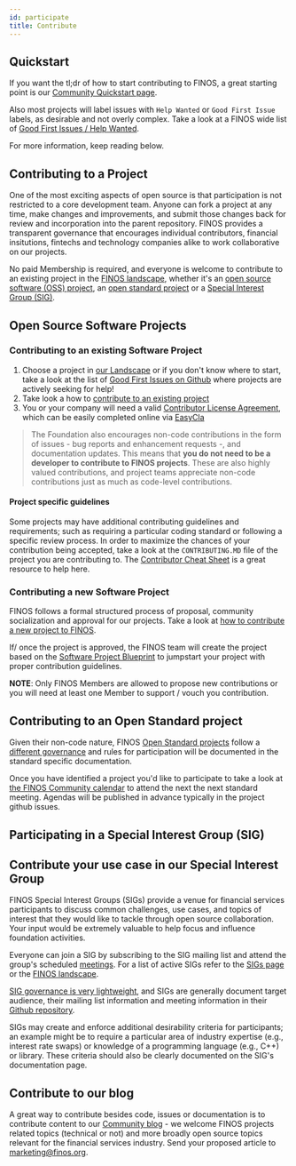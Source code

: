 ```yaml
---
id: participate
title: Contribute
---
```

## Quickstart
If you want the tl;dr of how to start contributing to FINOS, a great starting point is our [Community Quickstart page](https://www.finos.org/get-involved).

Also most projects will label issues with `Help Wanted` or `Good First Issue` labels, as desirable and not overly complex. Take a look at a FINOS wide list of [Good First Issues / Help Wanted](https://github.com/search?q=org%3Afinos+is%3Aopen+label%3A%22good+first+issue%22%2C%22help+wanted%22).

For more information, keep reading below.

## Contributing to a Project
One of the most exciting aspects of open source is that participation is not restricted to a core development team. Anyone can fork a project at any time, make changes and improvements, and submit those changes back for review and incorporation into the parent repository. FINOS provides a transparent governance that encourages individual contributors, financial insitutions, fintechs and technology companies alike to work collaborative on our projects.

No paid Membership is required, and everyone is welcome to contribute to an existing project in the [FINOS landscape](https://landscape.finos.org), whether it's an [open source software (OSS) project](https://community.finos.org/docs/governance/intro#open-source-software-projects), an [open standard project](https://community.finos.org/docs/governance/Standards-Projects/intro) or a [Special Interest Group (SIG)](https://community.finos.org/docs/governance/special-interest-groups/intro).

## Open Source Software Projects

### Contributing to an existing Software Project
1. Choose a project in [our Landscape](https://landscape.finos.org/) or if you don't know where to start, take a look at the list of [Good First Issues on Github](https://github.com/search?q=org%3Afinos+is%3Aopen+label%3A%22good+first+issue%22%2C%22help+wanted%22) where projects are actively seeking for help! 
2. Take look a how to [contribute to an existing project ](/docs/governance/Software-Projects/Contribution#contribution-of-code-to-an-existing-finos-project)
3. You or your company will need a valid [Contributor License Agreement](/docs/governance/Software-Projects/contribution-compliance-requirements#contributor-license-agreement), which can be easily completed online via [EasyCla](/docs/governance/Software-Projects/easycla)

> The Foundation also encourages non-code contributions in the form of issues - bug reports and enhancement requests -, and documentation updates. 
> This means that **you do not need to be a developer to contribute to FINOS projects**. These are also highly valued contributions, and project teams 
> appreciate non-code contributions just as much as code-level contributions.

#### Project specific guidelines
Some projects may have additional contributing guidelines and requirements; such as requiring a particular coding standard or following a specific review process. In order to maximize the chances of your contribution being accepted, take a look at the `CONTRIBUTING.MD` file of the project you are contributing to. The [Contributor Cheat Sheet](https://community.finos.org/docs/finos-contributors-cheatsheet) is a great resource to help here.

### Contributing a new Software Project
FINOS follows a formal structured process of proposal, community socialization and approval for our projects. Take a look at [how to contribute a new project to FINOS](https://community.finos.org/docs/governance/software-projects/contribution/#contribution-of-an-existing-code-base-into-finos-as-a-new-project).

If/ once the project is approved, the FINOS team will create the project based on the [Software Project Blueprint](https://github.com/finos/software-project-blueprint) to jumpstart your project with proper contribution guidelines.

**NOTE**: Only FINOS Members are allowed to propose new contributions or you will need at least one Member to support / vouch you contribution.

## Contributing to an Open Standard project
Given their non-code nature, FINOS [Open Standard projects](https://landscape.finos.org/?license=csla-1-0,finos-ip-policy,isda-developer-license) follow a [different governance](https://community.finos.org/docs/governance/intro#open-standard-projects) and rules for participation will be documented in the standard specific documentation.

Once you have identified a project you'd like to participate to take a look at [the FINOS Community calendar](https://www.finos.org/finos-community-calendar) to attend the next the next standard meeting. Agendas will be published in advance typically in the project github issues. 

## Participating in a Special Interest Group (SIG)

## Contribute your use case in our Special Interest Group
FINOS Special Interest Groups (SIGs) provide a venue for financial services participants to discuss common challenges, use cases, and topics of interest that they would like to tackle through open source collaboration. Your input would be extremely valuable to help focus and influence foundation activities.

Everyone can join a SIG by subscribing to the SIG mailing list and attend the group's scheduled [meetings](https://www.finos.org/finos-community-calendar). For a list of active SIGs refer to the [SIGs page](/docs/governance/special-interest-groups/intro) or the [FINOS landscape](https://landscape.finos.org/).

[SIG governance is very lightweight](/docs/governance/intro#special-interest-groups), and SIGs are generally document target audience, their mailing list information and meeting information in their [Github repository](https://github.com/finos/). 

SIGs may create and enforce additional desirability criteria for participants; an example might be to require a particular area of industry expertise (e.g., interest rate swaps) or knowledge of a programming language (e.g., C++) or library. These criteria should also be clearly documented on the SIG's documentation page.

## Contribute to our blog
A great way to contribute besides code, issues or documentation is to contribute content to our [Community blog](https://www.finos.org/blog) - we welcome FINOS projects related topics (technical or not) and more broadly open source topics relevant for the financial services industry. Send your proposed article to [marketing@finos.org](mailto:marketing@finos.org).

